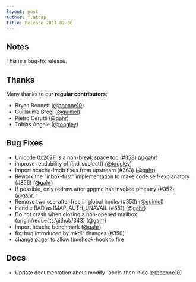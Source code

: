 ```yaml
---
layout: post
author: flatcap
title: Release 2017-02-06
---
```


## Notes

This is a bug-fix release.

## Thanks

Many thanks to our **regular contributors**:

- Bryan Bennett ([@bbenne10](https://github.com/bbenne10))
- Guillaume Brogi ([@guiniol](https://github.com/guiniol))
- Pietro Cerutti ([@gahr](https://github.com/gahr))
- Tobias Angele ([@toogley](https://github.com/toogley))

## Bug Fixes

- Unicode 0x202F is a non-break space too (#358) ([@gahr](https://github.com/gahr))
- improve readability of find_subject() ([@toogley](https://github.com/toogley))
- Import hcache-lmdb fixes from upstream (#363) ([@gahr](https://github.com/gahr))
- Rework the "inbox-first" implementation to make code self-explanatory (#356) ([@gahr](https://github.com/gahr))
- If possible, only redraw after gpgme has invoked pinentry (#352) ([@gahr](https://github.com/gahr))
- Remove two use-after free in global hooks (#353) ([@guiniol](https://github.com/guiniol))
- Handle BAD as IMAP_AUTH_UNAVAIL (#351) ([@gahr](https://github.com/gahr))
- Do not crash when closing a non-opened mailbox (origin/requests/github/343) ([@gahr](https://github.com/gahr))
- Import hcache benchmark ([@gahr](https://github.com/gahr))
- fix: bug introduced by mkdir changes (#350)
- change pager to allow timehook-hook to fire

## Docs

- Update documentation about modify-labels-then-hide ([@bbenne10](https://github.com/bbenne10))
